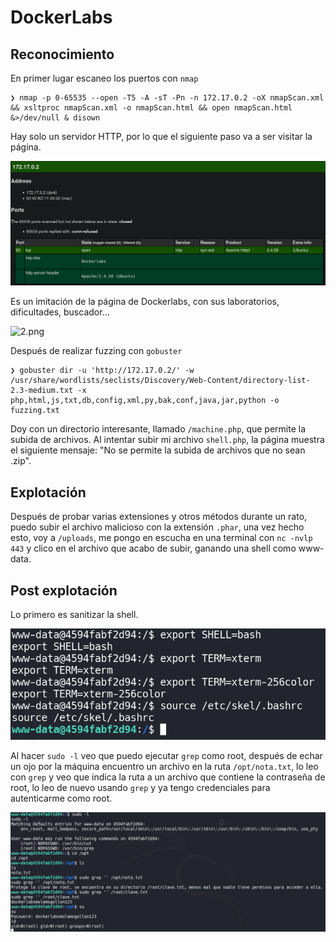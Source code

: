 # DockerLabs
## Reconocimiento
En primer lugar escaneo los puertos con `nmap`
```
❯ nmap -p 0-65535 --open -T5 -A -sT -Pn -n 172.17.0.2 -oX nmapScan.xml && xsltproc nmapScan.xml -o nmapScan.html && open nmapScan.html &>/dev/null & disown
```
Hay solo un servidor HTTP, por lo que el siguiente paso va a ser visitar la página.

![1.png](./imgs/1.png)

Es un imitación de la página de Dockerlabs, con sus laboratorios, dificultades, buscador... 

![2.png](./imgs/2.png)

Después de realizar fuzzing con `gobuster`
```
❯ gobuster dir -u 'http://172.17.0.2/' -w /usr/share/wordlists/seclists/Discovery/Web-Content/directory-list-2.3-medium.txt -x php,html,js,txt,db,config,xml,py,bak,conf,java,jar,python -o fuzzing.txt
```
Doy con un directorio interesante, llamado `/machine.php`, que permite la subida de archivos. Al intentar subir mi archivo `shell.php`, la página muestra el siguiente mensaje: "No se permite la subida de archivos que no sean .zip".
## Explotación
Después de probar varias extensiones y otros métodos durante un rato, puedo subir el archivo malicioso con la extensión `.phar`, una vez hecho esto, voy a `/uploads`, me pongo en escucha en una terminal con `nc -nvlp 443` y clico en el archivo que acabo de subir, ganando una shell como www-data.
## Post explotación
Lo primero es sanitizar la shell.

![3.png](./imgs/3.png)

Al hacer `sudo -l` veo que puedo ejecutar `grep` como root, después de echar un ojo por la máquina encuentro un archivo en la ruta `/opt/nota.txt`, lo leo con `grep` y veo que indica la ruta a un archivo que contiene la contraseña de root, lo leo de nuevo usando `grep` y ya tengo credenciales para autenticarme como root.

![4.png](./imgs/4.png)